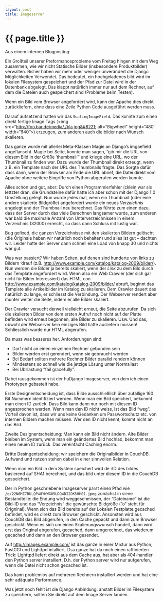 ```yaml
---
layout: post
title: Imageserver
---
```


{{ page.title }}
================

Aus einem internen Blogposting:

Ein Großteil unserer Preformanceprobleme vom Freitag hingen mit dem Weg zusammen, wie wir nicht Statische Bilder (insbesondere Produktbilder) verwalten. Bisher haben wir mehr oder weniger unverändert die Django Möglichkeiten Verwendet. Das bedeutet, ein hochgeladenes bild wird im lokalen Filesystem gespeichert und der Pfad zur Datei wird in der Datenbank abgelegt. Das klappt natürlich immer nur auf dem Rechner, auf dem die Dateien auch gespeichert sind (Probleme beim Testen).

Wenn ein Bild vom Browser angefordert wird, kann der Apache dies direkt zurückliefern, ohne dass eine Zeile Python Code ausgeführt werden muss.

Darauf aufsetzend hatten wir das `ScalingImageField`. Das konnte zum einen direkt fertige Image Tags (&lt;img src=&#8221;http://foo.bar.de/media/,/bla.jpg&#8221; alt=&#8221;Bigwheel&#8221; height=&#8221;480&#8243; width=&#8221;640&#8243;>) erzeugen, zum anderen auch die bilder nach Wunsch skalieren.

Das ganze wurde mit allerlei Meta-Klassen Magie an Django&#8217;s imgaefield angeflanscht. Magie bei Seite, konnte man sagen, &#8220;gib mir die URL von diesem Bild in der Größe &#8216;thumbnail&#8217;&#8221; und kriege eine URL, wo der Thumbnail zu finden war. Dazu wurde der Thumbnail direkt erzeugt, wenn z.B. ein Template nach der URL des Thumbnails fragte. Das Sorgte dafür dass dann, wenn der Browser am Ende die URL abrief, die Datei direkt vom Apache ohne weitere Eingriffe von Python abgerufen werden konnte.

Alles schön und gut, aber: Durch einen Programmierfehler (cklein war als lettzter dran, die Grundsteine dafür hatte ich aber schon mit der Django 1.0 Umstellung gelegt. Nun wurde jedes mal, wenn ein Thumbnail (oder eine andere skalierte Bildgröße) angefordert wurde ein neues <em>Verzeichnis</em> angelegt und der Thumbnail neu berechnet. Das führte zum einen dazu, dass der Server durch das viele Berechnen langsamer wurde, zum anderen war bald die maximale Anzahl von Unterverzeichnissen in einem Verzeichnis (32000) erreicht, so dass dann Schluss mit lustig war.

Bug gefixed, die ganzen Verzeichnisse mit den skalierten Bildern gelöscht (die Originale haben wir natürlich noch behalten) und alles ist gut &#8211; dachten wir. Leider hatte der Server dann schnell eine Load von knapp 30 und nichts war gut.

Was war passiert? Wir haben Seiten, auf denen sind hunderte von links zu Bildern &#8216;drauf (z.B. http://www.example.com/katalog/katalog-2009/bilder/). Nun werden die Bilder ja bereits skaliert, wenn der <em>Link</em> zu dem Bild durch das Template angefordert wird. Wenn also ein Web Crawler (der sich gar nicht für Bilder Interessiert) das HTML con http://www.example.com/katalog/katalog-2009/bilder/ abruft, beginnt das Template alle Artikelbilder im Katalog zu skalieren. Dem Crawler dauert das natürlich zu lange, er schliesst die Verbindung. Der Webserver rendert aber munter weiter die Seite, indem er alle Bilder skaliert.

Der Crawler versucht derweil vielleicht erneut, die Seite abzurufen. Da sich die skalierten Bilder von dem ersten Aufruf noch nicht auf der Platte befinden wird erneut begonnen, alle Bilder zu skalieren. Usw. Und das, obwohl der Webserver kein einziges Bild hätte ausliefern müssen! Schliesslich wurde nur HTML abgerufen.

Da muss was besseres her. Anforderungen sind:

* Darf nicht an einen einzelnen Rechner gebunden sein
* Bilder werden erst gerendert, wenn sie gebraucht werden
* Bei Bedarf sollten mehrere Rechner Bilder parallel rendern können
* Mindestens so schnell wie die jetzige Lösung unter Normallast
* Bei Übrlastung &#8220;fail gracefully&#8221;.

Dabei rausgekommen ist der huDjango Imageserver, von dem ich einen Prototypen gebastelt habe.

Erste Designentscheidung ist, dass Bilde ausschließlich über zufällige 160 Bit Nummern identifiziert werden. Wenn man ein Bild speichert, bekommt man einen ID zurück. Dass Bild kann dann nur noch mit diesem ID angesprochen werden. Wenn man den ID nicht weiss, ist das Bild &#8220;weg&#8221;. Vorteil davon ist, dass wir uns keine Gedanken um Passwortschutz etc. von internen Bildern machen müssen. Wer den ID nicht kennt, kommt nicht an das Bild.</p>
<p>Zweite Designentscheidung: Man kann ein Bild nicht ändern. Alte Bilder bleiben im System, wenn man ein geändertes Bild hochläd, bekommt man einen neuen ID zurück. Das vereinfacht Caching enorm.

Dritte Desingentscheidung: wir speichern die Originalbilder in CouchDB.  Aufwand und nutzen stehen dabei in einer sinnvollen Relation.

Wenn man ein Bild in dem System speichert wird de rID des bildes basierend auf SHA1 berechnet, und das bild unter diesem ID in die CouchDB gespeichert.

Der in Python geschriebene Imageserver parst einen Pfad wie `/o/22N6MZ7BULQP4UYKWGU5LDQ4DI2DK5HH01.jpeg` zunächst in siene Bestandteile: die Endung wird weggeschmissen, der &#8220;Dateiname&#8221; ist die Bild-ID und das &#8220;Verzeichnis&#8221; die gewünschte Bildgröße (&#8221;o&#8221; steht für Origninal). Wenn sich das Bild bereits auf der Lokalen Festplatte gecached befindet, wird es direkt zum Browser geschickt. Ansonsten wird aus CouchDB das Bild abgerufen, in den Cache gepackt und dann zum Browser geschickt.  Wenn es sich um einen Skalierungswunsch handelt, dann wird erst das Original abgerufen, gecached, dann umgerechnet, das wiederum gecached und dann an den Browser gesendet.

Auf http://images.example.com/ ist das ganze in einer Mixtur aus Python, FastCGI und Lighttpd intalliert. Dsa ganze hat da noch einen raffinierten Trick: Lighttpd liefert direkt aus dem Cache aus, hat aber als 404-handler den Python server installiert. D.h. der Python server wird nur aufgerufen, wenn die Datei nicht schon gecached ist.

Das kann problemlos auf mehreren Rechnern installiert werden und hat eine sehr adäquate Performance.

Was jetzt noch fehlt ist die Django Anbindung: anstatt Bilder im Filesystem zu speichern, sollten Sie direkt auf dem Image Server landen.

